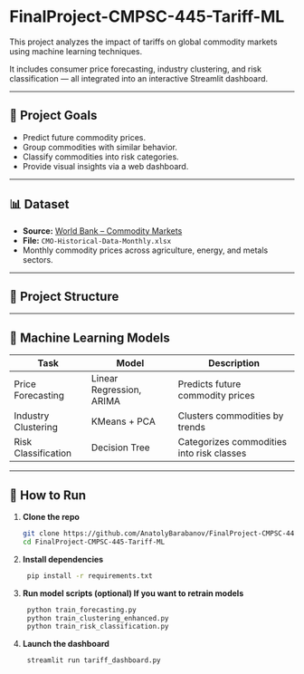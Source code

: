 # FinalProject-CMPSC-445-Tariff-ML

This project analyzes the impact of tariffs on global commodity markets using machine learning techniques. 

It includes consumer price forecasting, industry clustering, and risk classification — all integrated into an interactive Streamlit dashboard.

---

## 📌 Project Goals

- Predict future commodity prices.
- Group commodities with similar behavior.
- Classify commodities into risk categories.
- Provide visual insights via a web dashboard.

---

## 📊 Dataset

- **Source:** [World Bank – Commodity Markets](https://www.worldbank.org/en/research/commodity-markets)
- **File:** `CMO-Historical-Data-Monthly.xlsx`
- Monthly commodity prices across agriculture, energy, and metals sectors.

---

## 🔧 Project Structure





---

## 🧠 Machine Learning Models

| Task                   | Model                | Description                                   |
|------------------------|----------------------|-----------------------------------------------|
| Price Forecasting      | Linear Regression, ARIMA | Predicts future commodity prices     |
| Industry Clustering    | KMeans + PCA         | Clusters commodities by trends                |
| Risk Classification    | Decision Tree        | Categorizes commodities into risk classes     |

---

## 🚀 How to Run

1. **Clone the repo**
   ```bash
   git clone https://github.com/AnatolyBarabanov/FinalProject-CMPSC-445-Tariff-ML.git
   cd FinalProject-CMPSC-445-Tariff-ML
2. **Install dependencies**
   ```bash
    pip install -r requirements.txt
3. **Run model scripts (optional) If you want to retrain models**
   ```bash
    python train_forecasting.py
    python train_clustering_enhanced.py
    python train_risk_classification.py
4. **Launch the dashboard**
   ```bash
    streamlit run tariff_dashboard.py
